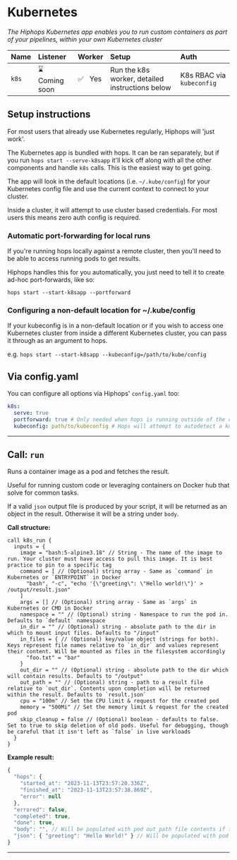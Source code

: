 # Kubernetes

_The Hiphops Kubernetes app enables you to run custom containers as part of your pipelines, within your own Kubernetes cluster_

|Name|Listener|Worker|Setup|Auth|
|:---|:-------|:-----|:----|:---|
|`k8s`|:hourglass: Coming soon|:white_check_mark:&nbsp;&nbsp;&nbsp;Yes|Run the k8s worker, detailed instructions below|K8s RBAC via `kubeconfig`|


## Setup instructions

For most users that already use Kubernetes regularly, Hiphops will 'just work'.

The Kubernetes app is bundled with hops. It can be ran separately, but if you run
`hops start --serve-k8sapp` it'll kick off along with all the other components and handle `k8s` calls. This is the easiest way to get going.

The app will look in the default locations (i.e. `~/.kube/config`) for your Kubernetes config file and use the current context to connect to your cluster.

Inside a cluster, it will attempt to use cluster based credentials. For most users this means zero auth config is required.

### Automatic port-forwarding for local runs

If you're running hops locally against a remote cluster, then you'll need to be able to access running pods to get results.

Hiphops handles this for you automatically, you just need to tell it to create ad-hoc port-forwards, like so:

`hops start --start-k8sapp --portforward`

### Configuring a non-default location for ~/.kube/config 

If your kubeconfig is in a non-default location or if you wish to access one Kubernetes cluster from inside a different Kubernetes cluster, you can pass it through as an argument to hops.

e.g. `hops start --start-k8sapp --kubeconfig=/path/to/kube/config`


## Via config.yaml

You can configure all options via Hiphops' `config.yaml` too:

```yaml
k8s:
  serve: true
  portforward: true # Only needed when hops is running outside of the cluster it is using to execute work
  kubeconfig: path/to/kubeconfig # Hops will attempt to autodetect a kubeconfig if this isn't set. Autodetection is typically fine in most local dev/k8s deployed setups
```

---

## Call: `run`

Runs a container image as a pod and fetches the result.

Useful for running custom code or leveraging containers on Docker hub that solve for common tasks.

If a valid `json` output file is produced by your script, it will be returned as an object in the result. Otherwise it will be a string under `body`.

**Call structure:**

```hcl
call k8s_run {
  inputs = {
    image = "bash:5-alpine3.18" // String - The name of the image to run. Your cluster must have access to pull this image. It is best practice to pin to a specific tag
    command = [ // (Optional) string array - Same as `command` in Kubernetes or `ENTRYPOINT` in Docker
      "bash", "-c", "echo '{\"greeting\": \"Hello world!\"}' > /output/result.json"
    ]
    args = [] // (Optional) string array - Same as `args` in Kubernetes or CMD in Docker
    namespace = "" // (Optional) string - Namespace to run the pod in. Defaults to `default` namespace
    in_dir = "" // (Optional) string - absolute path to the dir in which to mount input files. Defaults to "/input"
    in_files = { // (Optional) key/value object (strings for both). Keys represent file names relative to `in_dir` and values represent their content. Will be mounted as files in the filesystem accordingly
      "foo.txt" = "bar"
    }
    out_dir = "" // (Optional) string - absolute path to the dir which will contain results. Defaults to "/output"
    out_path = "" // (Optional) string - path to a result file relative to `out_dir`. Contents upon completion will be returned within the result. Defaults to `result.json`
    cpu = "100m" // Set the CPU limit & request for the created pod
    memory = "500Mi" // Set the memory limit & request for the created pod
    skip_cleanup = false // (Optional) boolean - defaults to false. Set to true to skip deletion of old pods. Useful for debugging, though be careful that it isn't left as `false` in live workloads
  }
}
```

**Example result:**

```js
{
  "hops": {
    "started_at": "2023-11-13T23:57:20.336Z",
    "finished_at": "2023-11-13T23:57:38.869Z",
    "error": null
  },
  "errored": false,
  "completed": true,
  "done": true,
  "body": "", // Will be populated with pod out_path file contents if they're a plain string
  "json": { "greeting": "Hello World!" } // Will be populated with pod out_path file contents if valid JSON
}
```

---

